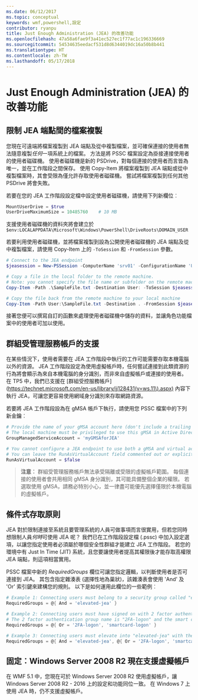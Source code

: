 ```yaml
---
ms.date: 06/12/2017
ms.topic: conceptual
keywords: wmf,powershell,設定
contributor: ryanpu
title: Just Enough Administration (JEA) 的改善功能
ms.openlocfilehash: 47a58a6fae9f3a41ec527ec1f77ac1c196336669
ms.sourcegitcommit: 54534635eedacf531d8d6344019dc16a50b8b441
ms.translationtype: HT
ms.contentlocale: zh-TW
ms.lasthandoff: 05/17/2018
---
```

# <a name="improvements-to-just-enough-administration-jea"></a>Just Enough Administration (JEA) 的改善功能

## <a name="constrained-file-copy-tofrom-jea-endpoints"></a>限制 JEA 端點間的檔案複製

您現在可遠端將檔案複製到 JEA 端點及從中複製檔案，並可確保連接的使用者無法隨意複製*任何*一項系統上的檔案。
方法是將 PSSC 檔案設定為掛接連接使用者的使用者磁碟機。
使用者磁碟機是新的 PSDrive，對每個連接的使用者而言皆為唯一，並在工作階段之間保存。
使用 Copy-Item 將檔案複製到 JEA 端點或從中複製檔案時，其會受限為僅允許存取使用者磁碟機。
嘗試將檔案複製到任何其他 PSDrive 將會失敗。

若要在您的 JEA 工作階段設定檔中設定使用者磁碟機，請使用下列新欄位︰

```powershell
MountUserDrive = $true
UserDriveMaximumSize = 10485760    # 10 MB
```

支援使用者磁碟機的資料夾將會建立於 `$env:LOCALAPPDATA\Microsoft\Windows\PowerShell\DriveRoots\DOMAIN_USER`

若要利用使用者磁碟機，並將檔案複製到設為公開使用者磁碟機的 JEA 端點及從中複製檔案，請使用 Copy-Item 上的 `-ToSession` 和 `-FromSession` 參數。

```powershell
# Connect to the JEA endpoint
$jeasession = New-PSSession -ComputerName 'srv01' -ConfigurationName 'UserDemo'

# Copy a file in the local folder to the remote machine.
# Note: you cannot specify the file name or subfolder on the remote machine. You must exactly type "User:"
Copy-Item -Path .\SampleFile.txt -Destination User: -ToSession $jeasession

# Copy the file back from the remote machine to your local machine
Copy-Item -Path User:\SampleFile.txt -Destination . -FromSession $jeasession
```

接著您便可以撰寫自訂的函數來處理使用者磁碟機中儲存的資料，並讓角色功能檔案中的使用者可加以使用。

## <a name="support-for-group-managed-service-accounts"></a>群組受管理服務帳戶的支援

在某些情況下，使用者需要在 JEA 工作階段中執行的工作可能需要存取本機電腦以外的資源。
JEA 工作階段設定為使用虛擬帳戶時，任何嘗試連接到此類資源的行為將會顯示為來自本機電腦的身分識別，而非來自虛擬帳戶或連接的使用者。
在 TP5 中，我們已支援在 [群組受控服務帳戶] (https://technet.microsoft.com/en-us/library/jj128431(v=ws.11\).aspx) 內容下執行 JEA，可讓您更容易使用網域身分識別來存取網路資源。

若要將 JEA 工作階段設為在 gMSA 帳戶下執行，請使用您 PSSC 檔案中的下列新金鑰︰

```powershell
# Provide the name of your gMSA account here (don't include a trailing $)
# The local machine must be privileged to use this gMSA in Active Directory
GroupManagedServiceAccount = 'myGMSAforJEA'

# You cannot configure a JEA endpoint to use both a gMSA and virtual account
# You can leave the RunAsVirtualAccount field commented out or explicitly set it to false
RunAsVirtualAccount = $false
```

> **注意︰** 群組受管理服務帳戶無法承受隔離或受限的虛擬帳戶範圍。
> 每個連接的使用者會共用相同 gMSA 身分識別，其可能具備整個企業的權限。
> 若選取使用 gMSA，請務必特別小心，並一律盡可能優先選擇僅限於本機電腦的虛擬帳戶。

## <a name="conditional-access-policies"></a>條件式存取原則

JEA 對於限制連接至系統且要管理系統的人員可做事項而言很實用，但若您同時想限制人員*何時*可使用 JEA 呢？
我們已在工作階段設定檔 (.pssc) 中加入設定選項，以讓您指定使用者必須屬於哪個安全性群組才能建立 JEA 工作階段。
若您的環境中有 Just In Time (JIT) 系統，且您要讓使用者提高其權限後才能存取高權限 JEA 端點，則這項相當實用。

PSSC 檔案中新的 *RequiredGroups* 欄位可讓您指定邏輯，以判斷使用者是否可連接到 JEA。
其包含指定雜湊表 (選擇性地為巢狀)，該雜湊表會使用 'And' 及 'Or' 索引鍵來建構您的規則。
以下是如何運用此欄位的一些範例︰

```powershell
# Example 1: Connecting users must belong to a security group called "elevated-jea"
RequiredGroups = @{ And = 'elevated-jea' }

# Example 2: Connecting users must have signed on with 2 factor authentication or a smart card
# The 2 factor authentication group name is "2FA-logon" and the smart card group name is "smartcard-logon"
RequiredGroups = @{ Or = '2FA-logon', 'smartcard-logon' }

# Example 3: Connecting users must elevate into "elevated-jea" with their JIT system and have logged on with 2FA or a smart card
RequiredGroups = @{ And = 'elevated-jea', @{ Or = '2FA-logon', 'smartcard-logon' }}
```

## <a name="fixed-virtual-accounts-are-now-supported-on-windows-server-2008-r2"></a>固定︰Windows Server 2008 R2 現在支援虛擬帳戶
在 WMF 5.1 中，您現在可於 Windows Server 2008 R2 使用虛擬帳戶，讓 Windows Server 2008 R2 - 2016 上的設定和功能同位一致。
在 Windows 7 上使用 JEA 時，仍不支援虛擬帳戶。
